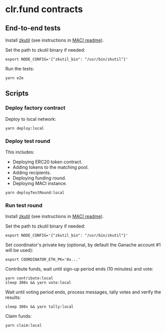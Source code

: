 # clr.fund contracts

## End-to-end tests

Install [zkutil](https://github.com/poma/zkutil) (see instructions in [MACI readme](https://github.com/appliedzkp/maci#get-started)).

Set the path to zkutil binary if needed:

```
export NODE_CONFIG='{"zkutil_bin": "/usr/bin/zkutil"}'
```

Run the tests:

```
yarn e2e
```

## Scripts

### Deploy factory contract

Deploy to local network:

```
yarn deploy:local
```

### Deploy test round

This includes:

- Deploying ERC20 token contract.
- Adding tokens to the matching pool.
- Adding recipients.
- Deploying funding round.
- Deploying MACI instance.

```
yarn deployTestRound:local
```

### Run test round

Install [zkutil](https://github.com/poma/zkutil) (see instructions in [MACI readme](https://github.com/appliedzkp/maci#get-started)).

Set the path to zkutil binary if needed:

```
export NODE_CONFIG='{"zkutil_bin": "/usr/bin/zkutil"}'
```

Set coordinator's private key (optional, by default the Ganache account #1 will be used):

```
export COORDINATOR_ETH_PK='0x...'
```

Contribute funds, wait until sign-up period ends (10 minutes) and vote:

```
yarn contribute:local
sleep 300s && yarn vote:local
```

Wait until voting period ends, process messages, tally votes and verify the results:

```
sleep 300s && yarn tally:local
```

Claim funds:

```
yarn claim:local
```
